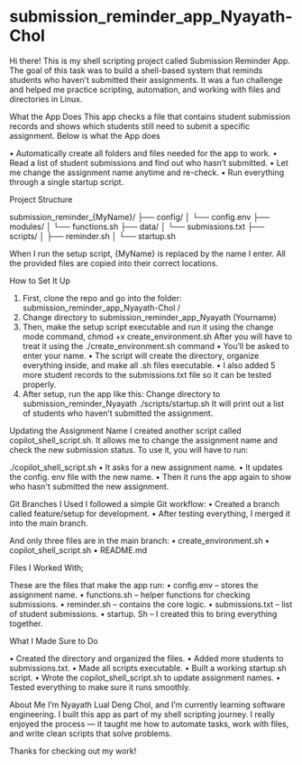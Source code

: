 # submission_reminder_app_Nyayath-Chol

Hi there! 
This is my shell scripting project called Submission Reminder App. The goal of this task was to build a shell-based system that reminds students who haven’t submitted their assignments. It was a fun challenge and helped me practice scripting, automation, and working with files and directories in Linux.

What the App Does
This app checks a file that contains student submission records and shows which students still need to submit a specific assignment.
Below is what the App does 

•	Automatically create all folders and files needed for the app to work.
•	Read a list of student submissions and find out who hasn’t submitted.
•	Let me change the assignment name anytime and re-check.
•	Run everything through a single startup script.




Project Structure

submission_reminder_{MyName}/
├── config/
│   └── config.env
├── modules/
│   └── functions.sh
├── data/
│   └── submissions.txt
├── scripts/
│   ├── reminder.sh
│   └── startup.sh

When I run the setup script, {MyName} is replaced by the name I enter. All the provided files are copied into their correct locations.


How to Set It Up
1.	First, clone the repo and go into the folder: submission_reminder_app_Nyayath-Chol
/
2.	Change directory to submission_reminder_app_Nyayath (Yourname)
3.	Then, make the setup script executable and run it using the change mode command,
chmod +x create_environment.sh
After you will have to treat it using the ./create_environment.sh  command 
•	You’ll be asked to enter your name.
•	The script will create the directory, organize everything inside, and make all .sh files executable.
•	I also added 5 more student records to the submissions.txt file so it can be tested properly.
4.	After setup, run the app like this:
Change directory to submission_reminder_Nyayath
./scripts/startup.sh
It will print out a list of students who haven’t submitted the assignment.






Updating the Assignment Name
I created another script called copilot_shell_script.sh. It allows me to change the assignment name and check the new submission status.
To use it, you will have to run:

./copilot_shell_script.sh
•	It asks for a new assignment name.
•	It updates the config. env file with the new name.
•	Then it runs the app again to show who hasn't submitted the new assignment.




Git Branches I Used
I followed a simple Git workflow:
•	Created a branch called feature/setup for development.
•	After testing everything, I merged it into the main branch.



And only three files are in the main branch:
•	create_environment.sh
•	copilot_shell_script.sh
•	README.md

Files I Worked With;




These are the files that make the app run:
•	config.env – stores the assignment name.
•	functions.sh – helper functions for checking submissions.
•	reminder.sh – contains the core logic.
•	submissions.txt – list of student submissions.
•	startup. Sh – I created this to bring everything together.




What I Made Sure to Do

•	Created the directory and organized the files.
•	Added more students to submissions.txt.
•	Made all scripts executable.
•	Built a working startup.sh script.
•	Wrote the copilot_shell_script.sh to update assignment names.
•	Tested everything to make sure it runs smoothly.



About Me
I’m Nyayath Lual Deng Chol, and I’m currently learning software engineering. I built this app as part of my shell scripting journey. I really enjoyed the process — it taught me how to automate tasks, work with files, and write clean scripts that solve problems.


Thanks for checking out my work! 
